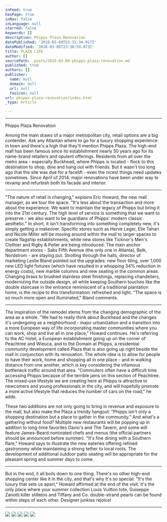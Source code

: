 ```yaml
---
inFeed: true
hasPage: true
inNav: false
inLanguage: null
starred: false
keywords: []
description: Phipps Plaza Renovation
datePublished: '2016-03-09T23:31:34.917Z'
dateModified: '2016-03-09T23:30:59.073Z'
title: PLAZA LIFE
author: []
sourcePath: _posts/2016-03-09-phipps-plaza-renovation.md
published: true
authors: []
publisher:
  name: null
  domain: null
  url: null
  favicon: null
url: phipps-plaza-renovation/index.html
_type: Article

---
```

****

Phipps Plaza Renovation

Among the main draws of a major metropolitan city, retail options are a big contender. Ask any Atlantan where to go for a luxury shopping experience in town and there's a high that they'll mention Phipps Plaza. The high-end mall has been famous since its establishment nearly 50 years ago for its name-brand retailers and opulent offerings. Residents from all over the metro area - especially Buckhead, where Phipps is located - flock to this destination to shop, dine and hang out with friends. But it wasn't too long ago that the site was due for a facelift - even the nicest things need updates sometimes. Since April of 2014, major renovations have been under way to revamp and refurbish both its facade and interior. 

****

"The nature of retail is changing," explains Eric Howard, the new mall manager, as we tour the space. "It's less about the transaction and more about the experience. We want to maintain the legacy of Phipps but bring it into the 21st century. The high level of service is something that we want to preserve - we also want to be guardians of Phipps' modern classic aesthetic." In short, it isn't transforming into something completely new, it's simply getting a makeover. Specific stores such as Herve Leger, Elie Tahari and Nicole Miller will be moving around within the mall to larger spaces to create flagship establishments, while new stores like Ticknor's Men's Clothier and Rigby & Peller are being introduced. The main anchor department stores - Saks Fifth Avenue (the only one in Atlanta), Belk, Nordstrom - are staying put. Strolling through the halls, director of marketing Leslie Bland pointed out the upgrades: new floor tiling, over 1,000 new LED light fixtures (which have resulted in a whopping 34% reduction in energy costs), new marble columns and new seating in the common areas. Changing brass to brushed stainless steel finishings, replacing chandeliers, modernizing the outside design, all while keeping Southern touches like the double staircase in the entrance reminiscent of a traditional plantation home, is the recipe to this transformation: refreshed and light. "The space is so much more open and illuminated," Bland comments. 

****

The inspiration of the remodel stems from the changing demographic of the area as a whole. "We had to really think about Buckhead and the changes it's undergoing as a neighborhood - major urbanization and a transition into a more European way of life incorporating master communities where you can work, shop and live all in one place," Howard continues. He's referring to the AC Hotel, a European establishment going up on the corner of Peachtree and Wieuca, and to the Domain at Phipps, a residential community development called Plaza that is also going up right beside the mall in conjunction with its renovation. The whole idea is to allow for people to have their work, home and shopping all in one place - and in walking distance from one another, which is key considering the infamous bottleneck traffic around that area. "Commuters often have a difficult time accessing Phipps because of the terrible jams on this section of Peachtree. The mixed-use lifestyle we are creating here at Phipps is attractive to newcomers and young professionals in the city, and will hopefully promote a more active lifestyle that reduces the number of cars on the road," he adds.

These two additions are not only going to bring in revenue and exposure to the mall, but also make the Plaza a trendy hangout: "Phipps isn't only a shopping destination but a place to gather in the community." And what's a gathering without food? Multiple new restaurants will be popping up in addition to long-time favorites Davio's and The Tavern, and some will feature James-Beard nominated chefs and menus (the official partners should be announced before summer). "It's fine dining with a Southern flare," Howard says to illustrate the new eateries offering refined gastronomy while maintaining a strong tether to local roots. The development of additional outdoor patio seating will be appropriate for the pleasant spring and summer days to come. 

****

But in the end, it all boils down to one thing: There's no other high-end shopping center like it in the city, and that's why it's so special: "It's the luxury that sets us apart," Howard affirmed at the end of the visit. It's the only place where your summer collection Louis Vuitton tote, Guiseppe Zanotti killer stilletos and Tiffany and Co. double-strand pearls can be found within steps of each other. Designer junkies rejoice!

****
![](https://the-grid-user-content.s3-us-west-2.amazonaws.com/c016a2ea-144b-477f-9769-f45b6cf97556.jpg)
![](https://the-grid-user-content.s3-us-west-2.amazonaws.com/65944c0e-8ef9-4e46-b78f-b97a1e286097.jpg)
![](https://the-grid-user-content.s3-us-west-2.amazonaws.com/21369de4-ccdd-404c-8665-ced869e893a3.jpg)
![](https://the-grid-user-content.s3-us-west-2.amazonaws.com/c64f4495-ee9e-4c2f-982b-08a019cc02f1.jpg)
![](https://the-grid-user-content.s3-us-west-2.amazonaws.com/f9f66ae3-ec32-47f4-b573-21d0766744e0.jpg)